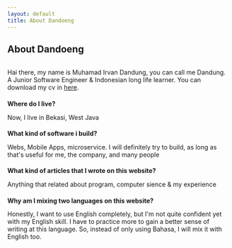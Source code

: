 ```yaml
---
layout: default
title: About Dandoeng
---
```


<div class="post">
	<h2 class="pageTitle">About Dandoeng</h2>
  <center>
	   <img src="{{ '/assets/img/my-photo.png' | prepend: site.baseurl }}" alt="">
  </center>
	<p class="intro">Hai there, my name is Muhamad Irvan Dandung, you can call me Dandung. A Junior Software Engineer & Indonesian long life learner. You can download my cv in  <a href="{{ '/assets/cv/my_cv.pdf' | prepend: site.baseurl }}">here</a>.</p>
	<h4>Where do I live?</h4>
	<p style="margin-top: -5px;">Now, I live in Bekasi, West Java</p>
	<h4>What kind of software i build?</h4>
	<p style="margin-top: -5px;">Webs, Mobile Apps, microservice. I will definitely try to  build, as long as that's useful for me, the company, and many people</p>
	<h4>What kind of articles that I wrote on this website?</h4>
	<p style="margin-top: -5px;">Anything that related about program, computer sience & my experience</p>
	<h4>Why am I mixing two languages on this website?</h4>
	<p style="margin-top: -5px;">Honestly, I want to use English completely, but I'm not quite confident yet with my English skill. I have to practice more to gain a better sense of writing at this language. So, instead of only using Bahasa, I will mix it with English too.
	</p>
</div>
